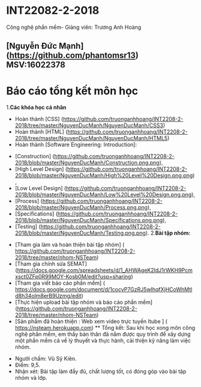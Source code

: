 ﻿# INT22082-2-2018
Công nghệ phần mềm- Giảng viên: Trương Anh Hoàng
## [Nguyễn Đức Mạnh] (https://github.com/phantomsr13) MSV:16022378
# Báo cáo tổng kết môn học
1.**Các khóa học cá nhân**
- Hoàn thành [CSS] (https://github.com/truonganhhoang/INT2208-2-2018/tree/master/NguyenDucManh/NguyenDucManh/CSS3)
- Hoàn thành [HTML] (https://github.com/truonganhhoang/INT2208-2-2018/tree/master/NguyenDucManh/NguyenDucManh/HTML5)
- Hoàn thành [Software Engineering: Introduction]:
+ [Construction] (https://github.com/truonganhhoang/INT2208-2-2018/blob/master/NguyenDucManh/Construction.png.png),
+ [High Level Design] (https://github.com/truonganhhoang/INT2208-2-2018/blob/master/NguyenDucManh/High%20Level%20Design.png.png),
+ [Low Level Design] (https://github.com/truonganhhoang/INT2208-2-2018/blob/master/NguyenDucManh/Low%20Level%20Design.png.png), 
+ [Process] (https://github.com/truonganhhoang/INT2208-2-2018/blob/master/NguyenDucManh/Process.png.png), 
+ [Specifications] (https://github.com/truonganhhoang/INT2208-2-2018/blob/master/NguyenDucManh/Specifications.png.png), 
+ [Testing] (https://github.com/truonganhhoang/INT2208-2-2018/blob/master/NguyenDucManh/Testing.png.png).
2.**Bài tập nhóm:**
- [Tham gia làm và hoàn thiện bài tập nhóm] ( https://github.com/truonganhhoang/INT2208-2-2018/tree/master/nhom-NSTeam)
- [Tham gia chỉnh sửa SEMAT] (https://docs.google.com/spreadsheets/d/1_AHWAgeK2IdJ1rWKH9Pcmxsct0ZFp0R99MOY-Kosb0M/edit?usp=sharing)
- [Tham gia viết báo cáo phần mềm] ( https://docs.google.com/document/d/1cocyP7GzRJ5wIhqfXjHCoWhMtld8h34olm8erB9Uzmg/edit)
- [Thực hiện upload bài tập nhóm và báo cáo phần mềm] (https://github.com/truonganhhoang/INT2208-2-2018/tree/master/nhom-NSTeam)
- [Sản phẩm đã hoàn thiện : Web xem video trực tuyến Itube ] ( https://nsteam.herokuapp.com)
** Tổng kết: Sau khi học xong môn công nghệ phần mềm, em thấy bản thân đã nắm được quy trình để xây dựng một phần mềm cả về lý thuyết và thực hành, cải thiện kỹ năng làm việc nhóm.


*	Người chấm: Vũ Sỹ Kiên.
*	Điểm: 9,5.
* Nhận xét: Bài tập làm đầy đủ, chất lượng tốt, có đóng góp vào bài tập nhóm và lớp.
